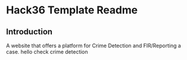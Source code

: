 # Hack36 Template Readme
## Introduction
A website that offers a platform for Crime Detection and FIR/Reporting a case. 
hello check
crime detection
